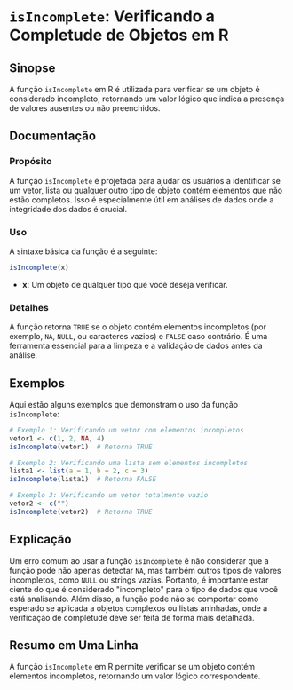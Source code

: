 <!--
Meta Description: # `isIncomplete`: Verificando a Completude de Objetos em R ## Sinopse A função `isIncomplete` em R é utilizada para verificar se um objeto é considera...
Meta Keywords: isincomplete, função, que, objeto, não
-->

# `isIncomplete`: Verificando a Completude de Objetos em R

## Sinopse
A função `isIncomplete` em R é utilizada para verificar se um objeto é considerado incompleto, retornando um valor lógico que indica a presença de valores ausentes ou não preenchidos.

## Documentação
### Propósito
A função `isIncomplete` é projetada para ajudar os usuários a identificar se um vetor, lista ou qualquer outro tipo de objeto contém elementos que não estão completos. Isso é especialmente útil em análises de dados onde a integridade dos dados é crucial.

### Uso
A sintaxe básica da função é a seguinte:

```R
isIncomplete(x)
```

- **x**: Um objeto de qualquer tipo que você deseja verificar.

### Detalhes
A função retorna `TRUE` se o objeto contém elementos incompletos (por exemplo, `NA`, `NULL`, ou caracteres vazios) e `FALSE` caso contrário. É uma ferramenta essencial para a limpeza e a validação de dados antes da análise.

## Exemplos
Aqui estão alguns exemplos que demonstram o uso da função `isIncomplete`:

```R
# Exemplo 1: Verificando um vetor com elementos incompletos
vetor1 <- c(1, 2, NA, 4)
isIncomplete(vetor1)  # Retorna TRUE

# Exemplo 2: Verificando uma lista sem elementos incompletos
lista1 <- list(a = 1, b = 2, c = 3)
isIncomplete(lista1)  # Retorna FALSE

# Exemplo 3: Verificando um vetor totalmente vazio
vetor2 <- c("")
isIncomplete(vetor2)  # Retorna TRUE
```

## Explicação
Um erro comum ao usar a função `isIncomplete` é não considerar que a função pode não apenas detectar `NA`, mas também outros tipos de valores incompletos, como `NULL` ou strings vazias. Portanto, é importante estar ciente do que é considerado "incompleto" para o tipo de dados que você está analisando. Além disso, a função pode não se comportar como esperado se aplicada a objetos complexos ou listas aninhadas, onde a verificação de completude deve ser feita de forma mais detalhada.

## Resumo em Uma Linha
A função `isIncomplete` em R permite verificar se um objeto contém elementos incompletos, retornando um valor lógico correspondente.